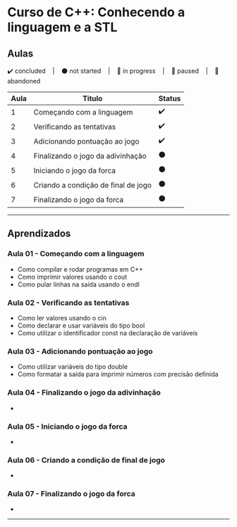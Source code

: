 # Curso de C++: Conhecendo a linguagem e a STL

## Aulas
<p>
  ✔️ concluded &nbsp;&nbsp;&nbsp;|&nbsp;&nbsp;&nbsp;
  ⚫ not started &nbsp;&nbsp;&nbsp;|&nbsp;&nbsp;&nbsp;
  🔵 in progress &nbsp;&nbsp;&nbsp;|&nbsp;&nbsp;&nbsp;
  🔶 paused &nbsp;&nbsp;&nbsp;|&nbsp;&nbsp;&nbsp;
  🔴 abandoned 
</p>

| Aula | Titulo | Status |
| --- | --- | --- |
| 1 | Começando com a linguagem | ✔️ |
| 2 | Verificando as tentativas | ✔️ |
| 3 | Adicionando pontuação ao jogo | ✔️ |
| 4 | Finalizando o jogo da adivinhação | ⚫ |
| 5 | Iniciando o jogo da forca | ⚫ |
| 6 | Criando a condição de final de jogo | ⚫ |
| 7 | Finalizando o jogo da forca | ⚫ |

---

## Aprendizados

### Aula 01 - Começando com a linguagem
<ul>
  <li>Como compilar e rodar programas em C++</li>
  <li>Como imprimir valores usando o cout</li>
  <li>Como pular linhas na saída usando o endl</li>
</ul>

### Aula 02 - Verificando as tentativas
<ul>
  <li>Como ler valores usando o cin</li>
  <li>Como declarar e usar variáveis do tipo bool</li>
  <li>Como utilizar o identificador const na declaração de variáveis</li>
</ul>

### Aula 03 - Adicionando pontuação ao jogo
<ul>
  <li>Como utilizar variáveis do tipo double</li>
  <li>Como formatar a saída para imprimir números com precisão definida</li>
</ul>

### Aula 04 - Finalizando o jogo da adivinhação
<ul>
  <li></li>
</ul>

### Aula 05 - Iniciando o jogo da forca
<ul>
  <li></li>
</ul>

### Aula 06 - Criando a condição de final de jogo
<ul>
  <li></li>
</ul>

### Aula 07 - Finalizando o jogo da forca
<ul>
  <li></li>
</ul>

---

<!-- ## 🎯 Projeto desenvolvido
Este é o screenshot do projeto que foi desenvolvido durante o curso:

<p align="center">
  <img alt="Miniatura da imagem do projeto"src="../../.github/thumbs/preview.jpg">
</p> -->